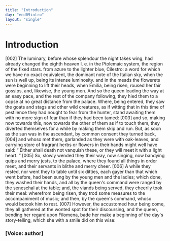 ```yaml
---
title: "Introduction"
day: "end09intro"
layout: "single"
---
```

<div id="d09intro" type="introduction" who="author">
 <h1>
  Introduction
 </h1>
 <p>
  <a name="p09980002">
   [002]
  </a>
  The
  luminary, before whose splendour the night takes wing, had
 already changed the eighth heaven
  <note>
   I. e.
   in the Ptolemaic
 system,
 the region of the fixed stars.
  </note>
  from azure to the lighter
 blue,
  <note>
   Cilestro:
   a word for which we have no exact equivalent, the
 dominant
 note of the Italian sky, when the sun is well up, being its intense
 luminosity.
  </note>
  and in the meads the flowerets were beginning to lift their heads,
 when Emilia, being risen, roused her fair gossips, and, likewise, the
 young men. And so the queen leading the way at an easy pace, and
 the rest of the company following, they hied them to a copse at no
 great distance from the palace. Where, being entered, they saw the
 goats and stags and other wild creatures, as if witting that in this
 time of pestilence they had nought to fear from the hunter, stand
 awaiting them with no more sign of fear than if they had been
      tamed:
  <a name="p09980003">
   [003]
  </a>
  and so, making now towards this, now towards the other of
 them as if to touch them, they diverted themselves for a while by
 making them skip and run. But, as soon as the sun was in the
 ascendant, by common consent they turned back,
  <a name="p09980004">
   [004]
  </a>
  and whoso met
 them, garlanded as they were with oak-leaves, and carrying store of
 fragrant herbs or flowers in their hands might well have said:
  <q direct="unspecified">
   Either shall death not vanquish these, or they will meet it with a
 light heart.
  </q>
  <a name="p09980005">
   [005]
  </a>
  So, slowly wended they their way, now singing, now
 bandying quips and merry jests, to the palace, where they found all
 things in order meet, and their servants in blithe and merry cheer.
  <a name="p09980006">
   [006]
  </a>
  A while they rested, nor went they to table until six ditties, each
 gayer than that which went before, had been sung by the young
  men and the ladies; which done, they washed their hands, and all by
 the queen's command were ranged by the seneschal at the table;
 and, the viands being served, they cheerily took their meal: wherefrom
 being risen, they trod some measures to the accompaniment
 of music; and then, by the queen's command, whoso would betook
 him to rest.
  <a name="p09980007">
   [007]
  </a>
  However, the accustomed hour being come, they all
 gathered at the wonted spot for their discoursing, and the queen,
 bending her regard upon Filomena, bade her make a beginning of
 the day's story-telling, which she with a smile did on this wise:
 </p>
 <p>
  <h3>
   [Voice: author]
  </h3>
 </p>
</div>